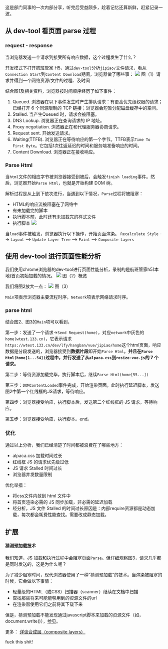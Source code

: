 这是部门同事的一次内部分享，听完后受益颇多，趁着记忆还算新鲜，赶紧记录一波。

## 从 dev-tool 看页面 parse 过程

### request - response
当浏览器发送一个请求到接受所有响应数据，这个过程发生了什么？

开发模式下打开航班管家 H5，通过`dev-tool`分析`jipiao/`文件请求，看从`Connection Start`到`Content Download`期间，浏览器做了哪些事：
![](https://images2018.cnblogs.com/blog/1085489/201804/1085489-20180409165448717-24368741.png)
图（1）请求并得到一个网络资源/文件的过程、及时间

结合图1及相关资料，浏览器按时间顺序经历了如下事件：
1. Queued. 浏览器在以下事件发生时产生排队请求：有更高优先级权限的请求；已经打开 6 个同源限制的 TCP 链接；浏览器会短暂分配磁盘缓存中的空间。
2. Stalled. 当产生Queued 时，请求会被阻塞。
3. DNS Lookup. 浏览器正在查询请求的 IP 地址。
4. Proxy negotiation. 浏览器正在和代理服务器协商请求。
5. Request sent. 开始发送请求。
6. Waiting(TTFB). 浏览器正在等待响应的第一个字节。TTFB表示`Time To First Byte`。它包括1次往返延迟的时间和服务端准备响应的时间。
7. Content Download. 浏览器正在接收响应。

### Parse Html
当`html`文件的相应字节被浏览器接受到被后，会触发`finish loading`事件。然后，浏览器开始`Parse Html`，也就是开始构建 DOM 树。

解析过程是从上到下依次进行，当遇到以下情况，`Parse`过程将被阻塞：
* HTML的响应流被阻塞在了网络中
* 有未加载完的脚本
* 执行脚本前，此时还有未加载完的样式文件
* 执行脚本
![](https://images2018.cnblogs.com/blog/1085489/201804/1085489-20180409165238991-141862575.png)

当`load`事件被触发，浏览器执行以下操作，开始页面渲染。
`Recalculate Style` --> `Layout` --> `Update Layer Tree` --> `Paint` --> `Composite Layers`


## 使用 dev-tool 进行页面性能分析
我们使用chrome浏览器的dev-tool进行页面性能分析，录制的是航班管家h5(本地)首页初始加载的情况。
![](https://images2018.cnblogs.com/blog/1085489/201804/1085489-20180409112952869-8467908.png)
图（2）概览

我们将图2放大一点：
![](https://images2018.cnblogs.com/blog/1085489/201804/1085489-20180409094654722-123460611.png)
图（3）

`Main`项表示浏览器主要流程时序，`Network`项表示网络请求时序。

### parse html

结合图2、图3的`Main`项可以看到，

第一步：发送了一个请求->`Send Request(home)`，对应`network`中灰色的`home(wtest.133.cn)`，它表示请求`https://wtest.133.cn/dev/lfy/hangban/vue/jipiao/home`这个html页面，响应数据是分段发送的，浏览器接受到**数据片段**即开始`Parse Html`。**并且在`Parse Html(home[1...54])`过程中，并行发送了从`alpaca.css`到`resize-vue.js`的 7 个请求。**

第二步：等待资源加载完毕，执行脚本后，继续`Parse Html(home[55...])`

第三步：`DOMContentLoaded`事件完成，开始渲染页面。此时执行延迟脚本，发送图2中第一个红线框的JS请求，等待响应。

第四步：浏览器接受响应，执行脚本后，发送第二个红线框的 JS 请求，等待响应。

第五步：浏览器接受响应，执行脚本。end。

### 优化
通过以上分析，我们已经清楚了时间都被浪费在了哪些地方：
* alpaca.css 加载时间过长
* 红线框 JS 的请求优先级过低
* JS 请求 Stalled 时间过长
* 浏览器并发数量限制

优化举措：
* 将css文件内敛到 html 文件中
* 将首页渲染必需的 JS 同步加载，非必需的延迟加载
* 经分析，JS 文件 Stalled 的时间过长原因是：内部require资源都是动态加载，每次都会耗费性能查找。需要改成静态加载。


## 扩展

#### 猜测预加载技术

我们知道，JS 加载和执行过程中会阻塞页面`Parse`。但仔细观察图3，请求几乎都是同时发送的，这是为什么呢？

为了减少阻塞时间，现代浏览器使用了一种“猜测预加载”的技术。当渲染被阻塞的时候，它会做以下事情：

* 轻量级的HTML（或CSS）扫描器（scanner）继续在文档中扫描
* 查找那些将来可能能够用到的资源文件的url
* 在渲染器使用它们之前将其下载下来

但是，猜测预加载不能发现通过javascript脚本来加载的资源文件（如，document.write()），[参见](http://www.cnblogs.com/yuezk/archive/2013/01/11/2855698.html)。


更多：
[详谈合成层（composite layers）](https://juejin.im/entry/59dc9aedf265da43200232f9)


fuck this shit!